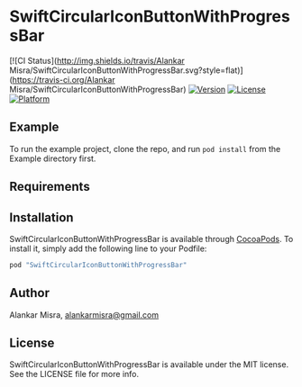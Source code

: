 # SwiftCircularIconButtonWithProgressBar

[![CI Status](http://img.shields.io/travis/Alankar Misra/SwiftCircularIconButtonWithProgressBar.svg?style=flat)](https://travis-ci.org/Alankar Misra/SwiftCircularIconButtonWithProgressBar)
[![Version](https://img.shields.io/cocoapods/v/SwiftCircularIconButtonWithProgressBar.svg?style=flat)](http://cocoapods.org/pods/SwiftCircularIconButtonWithProgressBar)
[![License](https://img.shields.io/cocoapods/l/SwiftCircularIconButtonWithProgressBar.svg?style=flat)](http://cocoapods.org/pods/SwiftCircularIconButtonWithProgressBar)
[![Platform](https://img.shields.io/cocoapods/p/SwiftCircularIconButtonWithProgressBar.svg?style=flat)](http://cocoapods.org/pods/SwiftCircularIconButtonWithProgressBar)

## Example

To run the example project, clone the repo, and run `pod install` from the Example directory first.

## Requirements

## Installation

SwiftCircularIconButtonWithProgressBar is available through [CocoaPods](http://cocoapods.org). To install
it, simply add the following line to your Podfile:

```ruby
pod "SwiftCircularIconButtonWithProgressBar"
```

## Author

Alankar Misra, alankarmisra@gmail.com

## License

SwiftCircularIconButtonWithProgressBar is available under the MIT license. See the LICENSE file for more info.
